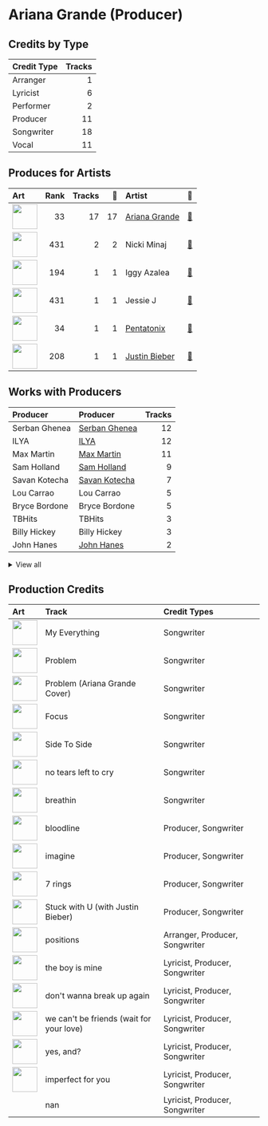 # Ariana Grande (Producer)

## Credits by Type

| Credit Type | Tracks |
|:---|---:|
| Arranger | 1 |
| Lyricist | 6 |
| Performer | 2 |
| Producer | 11 |
| Songwriter | 18 |
| Vocal | 11 |

## Produces for Artists

| Art | Rank | Tracks | 💚 | Artist | 🔗 |
|:---|---:|---:|---:|:---|:---|
| <img src="https://i.scdn.co/image/ab6761610000e5eb40b5c07ab77b6b1a9075fdc0" alt="" width="50" /> | 33 | 17 | 17 | [Ariana Grande](../../artists/ariana_grande/overview.md) | [🔗](https://open.spotify.com/artist/66CXWjxzNUsdJxJ2JdwvnR) |
| <img src="https://i.scdn.co/image/ab6761610000e5eb07a50f0a9a8f11e5a1102cbd" alt="" width="50" /> | 431 | 2 | 2 | Nicki Minaj | [🔗](https://open.spotify.com/artist/0hCNtLu0JehylgoiP8L4Gh) |
| <img src="https://i.scdn.co/image/ab6761610000e5eb698a6abf2897a8fc8283cc0c" alt="" width="50" /> | 194 | 1 | 1 | Iggy Azalea | [🔗](https://open.spotify.com/artist/5yG7ZAZafVaAlMTeBybKAL) |
| <img src="https://i.scdn.co/image/ab6761610000e5eb91f0dd753c09e051675a1ca6" alt="" width="50" /> | 431 | 1 | 1 | Jessie J | [🔗](https://open.spotify.com/artist/2gsggkzM5R49q6jpPvazou) |
| <img src="https://i.scdn.co/image/ab6761610000e5ebd910f1c80f8283f62540792b" alt="" width="50" /> | 34 | 1 | 1 | [Pentatonix](../../artists/pentatonix/overview.md) | [🔗](https://open.spotify.com/artist/26AHtbjWKiwYzsoGoUZq53) |
| <img src="https://i.scdn.co/image/ab6761610000e5eb8ae7f2aaa9817a704a87ea36" alt="" width="50" /> | 208 | 1 | 1 | [Justin Bieber](../../artists/justin_bieber/overview.md) | [🔗](https://open.spotify.com/artist/1uNFoZAHBGtllmzznpCI3s) |

## Works with Producers

| Producer | Producer | Tracks |
|:---|:---|---:|
| Serban Ghenea | [Serban Ghenea](../serban_ghenea/overview.md) | 12 |
| ILYA | [ILYA](../ilya/overview.md) | 12 |
| Max Martin | [Max Martin](../max_martin/overview.md) | 11 |
| Sam Holland | [Sam Holland](../sam_holland/overview.md) | 9 |
| Savan Kotecha | [Savan Kotecha](../savan_kotecha/overview.md) | 7 |
| Lou Carrao | Lou Carrao | 5 |
| Bryce Bordone | Bryce Bordone | 5 |
| TBHits | TBHits | 3 |
| Billy Hickey | Billy Hickey | 3 |
| John Hanes | [John Hanes](../john_hanes/overview.md) | 2 |


<details>
<summary>View all</summary>

| Producer | Producer | Tracks |
|:---|:---|---:|
| Victoria Monét | Victoria Monét (Victoria Monét) | 2 |
| Tayla Parx | Tayla Parx | 2 |
| Iggy Azalea | Iggy Azalea | 2 |
| Peter Svensson | Peter Svensson | 2 |
| Brendan Morawski | Brendan Morawski | 2 |
| Oscar Hammerstein II | Oscar Hammerstein II | 1 |
| Gregg Rominiecki | Gregg Rominiecki | 1 |
| Scootie | Scootie | 1 |
| Alexander Kronlund | Alexander Kronlund | 1 |
| Devin Nakao | Devin Nakao | 1 |
| Noah Passovoy | Noah Passovoy | 1 |
| Angelina Barrett | Angelina Barrett | 1 |
| Lionel Crasta | Lionel Crasta | 1 |
| Josh Gudwin | [Josh Gudwin](../josh_gudwin/overview.md) | 1 |
| Peter Kahm | Peter Kahm | 1 |
| Pop Wansel | Pop Wansel | 1 |
| Joe Gallagher | Joe Gallagher | 1 |
| Shellback | [Shellback](../shellback/overview.md) | 1 |
| Justin Bieber | Justin Bieber | 1 |
| Jameel Roberts | Jameel Roberts | 1 |
| Priscilla Renea | Priscilla Renea | 1 |
| Rafael Fadul | Rafael Fadul | 1 |
| Jason Evigan | Jason Evigan | 1 |
| Happy Perez | Happy Perez | 1 |
| Nicki Minaj | Nicki Minaj | 1 |
| Michael "Mikey" Foster | Michael "Mikey" Foster | 1 |
| Mattias Bylund | Mattias Bylund | 1 |
| Nija | Nija | 1 |
| Davide Rossi | Davide Rossi | 1 |
| Brian Vincent Bates | Brian Vincent Bates | 1 |
| Njomza | Njomza | 1 |
| Scooter Braun | Scooter Braun | 1 |
| Richard Rodgers | Richard Rodgers | 1 |
| Peter Carlsson | Peter Carlsson | 1 |
| Skyler Stonestreet | Skyler Stonestreet | 1 |
| DaviDior | DaviDior | 1 |
| Shintaro Yasuda | Shintaro Yasuda | 1 |
| Whitney Phillips | Whitney Phillips | 1 |
| Mr. Franks | Mr. Franks | 1 |
| Kaydence | Kaydence | 1 |
| London on da Track | London on da Track | 1 |
| Freddy Wexler | Freddy Wexler | 1 |
| Gian Stone | Gian Stone | 1 |

</details>


## Production Credits

| Art | Track | Credit Types |
|:---|:---|:---|
| <img src="https://i.scdn.co/image/ab67616d0000b273deec12a28d1e336c5052e9aa" alt="" width="50" /> | My Everything | Songwriter |
| <img src="https://i.scdn.co/image/ab67616d0000b273deec12a28d1e336c5052e9aa" alt="" width="50" /> | Problem | Songwriter |
| <img src="https://i.scdn.co/image/ab67616d0000b2732aef4a2297fc883d45e6cb2b" alt="" width="50" /> | Problem (Ariana Grande Cover) | Songwriter |
| <img src="https://i.scdn.co/image/ab67616d0000b273d6ec808748fa5b0c2d3a6618" alt="" width="50" /> | Focus | Songwriter |
| <img src="https://i.scdn.co/image/ab67616d0000b273628d506d5bddb09099db242c" alt="" width="50" /> | Side To Side | Songwriter |
| <img src="https://i.scdn.co/image/ab67616d0000b273c3af0c2355c24ed7023cd394" alt="" width="50" /> | no tears left to cry | Songwriter |
| <img src="https://i.scdn.co/image/ab67616d0000b273c3af0c2355c24ed7023cd394" alt="" width="50" /> | breathin | Songwriter |
| <img src="https://i.scdn.co/image/ab67616d0000b27356ac7b86e090f307e218e9c8" alt="" width="50" /> | bloodline | Producer, Songwriter |
| <img src="https://i.scdn.co/image/ab67616d0000b27356ac7b86e090f307e218e9c8" alt="" width="50" /> | imagine | Producer, Songwriter |
| <img src="https://i.scdn.co/image/ab67616d0000b27356ac7b86e090f307e218e9c8" alt="" width="50" /> | 7 rings | Producer, Songwriter |
| <img src="https://i.scdn.co/image/ab67616d0000b2732babb9dbd8f5146112f1bf86" alt="" width="50" /> | Stuck with U (with Justin Bieber) | Producer, Songwriter |
| <img src="https://i.scdn.co/image/ab67616d0000b2735ef878a782c987d38d82b605" alt="" width="50" /> | positions | Arranger, Producer, Songwriter |
| <img src="https://i.scdn.co/image/ab67616d0000b2738b58d20f1b77295730db15b4" alt="" width="50" /> | the boy is mine | Lyricist, Producer, Songwriter |
| <img src="https://i.scdn.co/image/ab67616d0000b2738b58d20f1b77295730db15b4" alt="" width="50" /> | don't wanna break up again | Lyricist, Producer, Songwriter |
| <img src="https://i.scdn.co/image/ab67616d0000b2738b58d20f1b77295730db15b4" alt="" width="50" /> | we can't be friends (wait for your love) | Lyricist, Producer, Songwriter |
| <img src="https://i.scdn.co/image/ab67616d0000b2738b58d20f1b77295730db15b4" alt="" width="50" /> | yes, and? | Lyricist, Producer, Songwriter |
| <img src="https://i.scdn.co/image/ab67616d0000b2738b58d20f1b77295730db15b4" alt="" width="50" /> | imperfect for you | Lyricist, Producer, Songwriter |
| | nan | Lyricist, Producer, Songwriter |